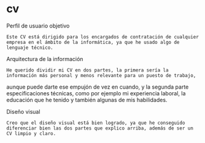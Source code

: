 # cv
Perfil de usuario objetivo

	Este CV está dirigido para los encargados de contratación de cualquier empresa en el ámbito de la informática, ya que he usado algo de lenguaje técnico.


Arquitectura de la información

	He querido dividir mi CV en dos partes, la primera sería la información más personal y menos relevante para un puesto de trabajo, 
  aunque puede darte ese empujón de vez en cuando, y la segunda parte especificaciones técnicas, como por ejemplo mi experiencia laboral, 
  la educación que he tenido y también algunas de mis habilidades.


Diseño visual

	Creo que el diseño visual está bien logrado, ya que he conseguido diferenciar bien las dos partes que explico arriba, además de ser un CV limpio y claro.

